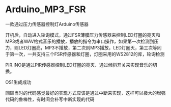 # Arduino_MP3_FSR
一款通过压力传感器控制灯Arduino传感器


开机后，自动进入轮询模式，通过FSR薄膜压力传感器来控制LED灯圈的亮灭和MP3或者WAV格式音乐的播放，播放的指令为串口操作，如果第一次检测到压力，则LED灯圈亮，MP3不播放，第二次则MP3播放，LED灯圈灭，第三次等同于第一次，一共支持三个FSR传感器和灯圈，灯圈采用的WS2812的库，轮询检测


PIR.INO是通过PIR传感器控制LED灯圈的亮灭、通过倾斜开关来实现音乐的切换。

OS1生成成功

回顾当时的代码感觉最好的实现方式应该是通过中断来实现，这样可以极大的增强代码的鲁棒性，有时间会补写中断实现的代码
